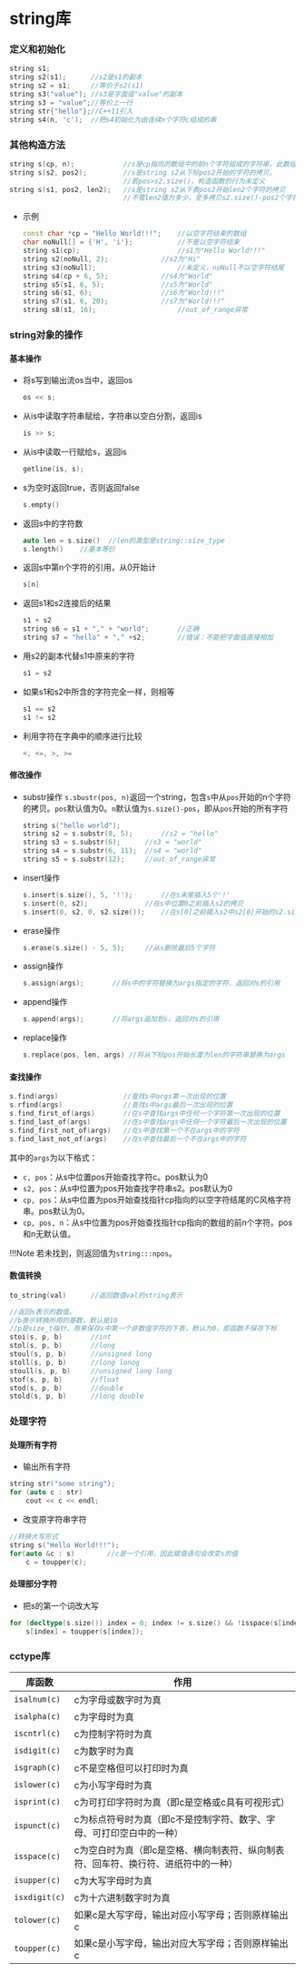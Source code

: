 # string库

### 定义和初始化

```c++
string s1;
string s2(s1);		//s2是s1的副本
string s2 = s1;		//等价于s2(s1)
string s3("value");	//s3是字面值"value"的副本
string s3 = "value";//等价上一行
string str{"hello"};//C++11引入
string s4(n, 'c');	//把s4初始化为由连续n个字符c组成的串
```

### 其他构造方法

```c++
string s(cp, n);			//s是cp指向的数组中的前n个字符组成的字符串，此数组至少有n个字符
string s(s2, pos2);			//s是string s2从下标pos2开始的字符的拷贝。
							//若pos>s2.size()，构造函数的行为未定义
string s(s1, pos2, len2);	//s是string s2从下表pos2开始len2个字符的拷贝
							//不管len2值为多少，至多拷贝s2.size()-pos2个字符
```

- 示例

  ```c++
  const char *cp = "Hello World!!!";	//以空字符结束的数组
  char noNull[] = {'H', 'i'};			//不是以空字符结束
  string s1(cp);						//s1为"Hello World!!!"
  string s2(noNull, 2);				//s2为"Hi"
  string s3(noNull);					//未定义，noNull不以空字符结尾
  string s4(cp + 6, 5);				//s4为"World"
  string s5(s1, 6, 5);				//s5为"World"
  string s6(s1, 6);					//s6为"World!!!"
  string s7(s1, 6, 20);				//s7为"World!!!"
  string s8(s1, 16);					//out_of_range异常
  ```

### string对象的操作

#### 基本操作

- 将s写到输出流os当中，返回os

  ```c++
  os << s;
  ```

- 从is中读取字符串赋给，字符串以空白分割，返回is

  ```c++
  is >> s;
  ```

- 从is中读取一行赋给s，返回is

  ```c++
  getline(is, s);
  ```

- s为空时返回true，否则返回false

  ```c++
  s.empty()
  ```

- 返回s中的字符数

  ```c++
  auto len = s.size()  //len的类型是string::size_type
  s.length()	//基本等价
  ```

- 返回s中第n个字符的引用，从0开始计

  ```c++
  s[n]
  ```

- 返回s1和s2连接后的结果

  ```c++
  s1 + s2
  string s6 = s1 + "," + "world";		//正确
  string s7 = "hello" + "," +s2;		//错误：不能把字面值直接相加
  ```

- 用s2的副本代替s1中原来的字符

  ```c++
  s1 = s2
  ```

- 如果s1和s2中所含的字符完全一样，则相等

  ```C++
  s1 == s2
  s1 != s2
  ```

- 利用字符在字典中的顺序进行比较

  ```c++
  <, <=, >, >=
  ```

#### 修改操作

- substr操作
  `s.sbustr(pos, n)`返回一个string，包含`s`中从`pos`开始的n个字符的拷贝。`pos`默认值为0。`n`默认值为`s.size()-pos`，即从`pos`开始的所有字符

  ```c++
  string s("hello world");
  string s2 = s.substr(0, 5);		//s2 = "hello"
  string s3 = s.substr(6);		//s3 = "world"
  string s4 = s.substr(6, 11);	//s4 = "world"
  string s5 = s.substr(12);		//out_of_range异常
  ```

- insert操作

  ```c++
  s.insert(s.size(), 5, '!');		//在s末尾插入5个'!'
  s.insert(0, s2);				//在s中位置0之前插入s2的拷贝
  s.insert(0, s2, 0, s2.size());	//在s[0]之前插入s2中s2[0]开始的s2.size()个字符
  ```

- erase操作

  ```c++
  s.erase(s.size() - 5, 5);		//从s删除最后5个字符 	
  ```

- assign操作

  ```c++
  s.assign(args);		//将s中的字符替换为args指定的字符，返回对s的引用
  ```

- append操作

  ```c++
  s.append(args);		//将args追加到s，返回对s的引用
  ```

- replace操作

  ```c++
  s.replace(pos, len, args)	//将从下标pos开始长度为len的字符串替换为args
  ```

#### 查找操作

```c++
s.find(args)				//查找s中args第一次出现的位置
s.rfind(args)				//查找s中args最后一次出现的位置
s.find_first_of(args)		//在s中查找args中任何一个字符第一次出现的位置
s.find_last_of(args)		//在s中查找args中任何一个字符最后一次出现的位置
s.find_first_not_of(args)	//在s中查找第一个不在args中的字符
s.find_last_not_of(args)	//在s中查找最后一个不在args中的字符
```

其中的`args`为以下格式：

- `c, pos`：从s中位置pos开始查找字符c。pos默认为0
- `s2, pos`：从s中位置为pos开始查找字符串s2。pos默认为0
- `cp, pos`：从s中位置为pos开始查找指针cp指向的以空字符结尾的C风格字符串。pos默认为0。
- `cp, pos, n`：从s中位置为pos开始查找指针cp指向的数组的前n个字符。pos和n无默认值。

!!!Note
	若未找到，则返回值为`string:::npos`。

#### 数值转换

```c++
to_string(val)		//返回数值val的string表示

//返回s表示的数值。
//b表示转换所用的基数，默认是10
//p是size_t指针，用来保存s中第一个非数值字符的下表，默认为0，即函数不保存下标
stoi(s, p, b)		//int
stol(s, p, b)		//long
stoul(s, p, b)		//unsigned long
stoll(s, p, b)		//long lonog
stoull(s, p, b)		//unsigned long long
stof(s, p, b)		//float
stod(s, p, b)		//double
stold(s, p, b)		//long double
```



### 处理字符

#### 处理所有字符

- 输出所有字符

```c++
string str("some string");
for (auto c : str)
	cout << c << endl;
```

- 改变原字符串字符

```c++
//转换大写形式
string s("Hello World!!!");
for(auto &c : s)		//c是一个引用，因此赋值语句会改变s的值
	c = toupper(c);
```

#### 处理部分字符

- 把s的第一个词改大写

```c++
for (decltype(s.size()) index = 0; index != s.size() && !isspace(s[index]); ++index)
	s[index] = toupper(s[index]);
```



### cctype库

| 库函数        | 作用                                                         |
| ------------- | ------------------------------------------------------------ |
| `isalnum(c)`  | c为字母或数字时为真                                          |
| `isalpha(c)`  | c为字母时为真                                                |
| `iscntrl(c)`  | c为控制字符时为真                                            |
| `isdigit(c)`  | c为数字时为真                                                |
| `isgraph(c)`  | c不是空格但可以打印时为真                                    |
| `islower(c)`  | c为小写字母时为真                                            |
| `isprint(c)`  | c为可打印字符时为真（即c是空格或c具有可视形式）              |
| `ispunct(c)`  | c为标点符号时为真（即c不是控制字符、数字、字母、可打印空白中的一种） |
| `isspace(c)`  | c为空白时为真（即c是空格、横向制表符、纵向制表符、回车符、换行符、进纸符中的一种） |
| `isupper(c)`  | c为大写字母时为真                                            |
| `isxdigit(c)` | c为十六进制数字时为真                                        |
| `tolower(c)`  | 如果c是大写字母，输出对应小写字母；否则原样输出c             |
| `toupper(c)`  | 如果c是小写字母，输出对应大写字母；否则原样输出c             |
